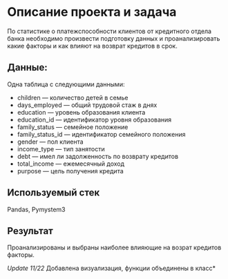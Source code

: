 # Описание проекта и задача
По статистике о платежспособности клиентов от кредитного отдела банка необходимо произвести подготовку данных и проанализировать какие факторы и как влияют на возврат кредитов в срок.

## Данные:
Одна таблица с следующими данными:

* children — количество детей в семье
* days_employed — общий трудовой стаж в днях
* education — уровень образования клиента
* education_id — идентификатор уровня образования
* family_status — семейное положение
* family_status_id — идентификатор семейного положения
* gender — пол клиента
* income_type — тип занятости
* debt — имел ли задолженность по возврату кредитов
* total_income — ежемесячный доход
* purpose — цель получения кредита
## Используемый стек
Pandas, Pymystem3
## Результат
Проанализированы и выбраны наиболее влияющие на возрат кредитов факторы.

*Update 11/22* Добавлена визуализация, функции объединены в класс*
